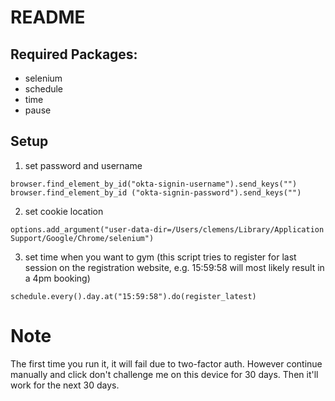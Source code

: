 # README

## Required Packages:
- selenium
- schedule
- time
- pause

## Setup
1. set password and username 
```
browser.find_element_by_id("okta-signin-username").send_keys("")
browser.find_element_by_id ("okta-signin-password").send_keys("")
```

2. set cookie location
```
options.add_argument("user-data-dir=/Users/clemens/Library/Application Support/Google/Chrome/selenium")
```

3. set time when you want to gym (this script tries to register for last session on the registration website, e.g. 15:59:58 will most likely result in a 4pm booking)
```
schedule.every().day.at("15:59:58").do(register_latest)
```

# Note
The first time you run it, it will fail due to two-factor auth. However continue manually and click don't challenge me on this device for 30 days. Then it'll work for the next 30 days.
